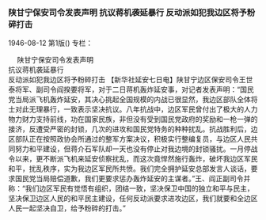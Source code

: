 ### 陕甘宁保安司令发表声明  抗议蒋机袭延暴行  反动派如犯我边区将予粉碎打击

1946-08-12
第1版()
专栏：

　  陕甘宁保安司令发表声明            
    抗议蒋机袭延暴行       
    反动派如犯我边区将予粉碎打击
    【新华社延安七日电】陕甘宁边区保安司令王世泰将军、副司令阎揆要将军，对于二日蒋机轰炸延安事，对记者发表声明：“国民党当局派飞机轰炸延安，其决心挑起全国规模的内战已很显然，我边区部队全体将士对此无理暴行，一致表示坚决抗议。八年抗战中，边区军民曾付出了极大的人力物力财力支持前线，功在国家民族，非但没有受到国民党政府的奖励和一枪一弹的接济，反遭受严密的封锁，几次的进攻和国民党特务的种种扰乱。抗战胜利后，边区部队正在按照政协会所通过的整军方案决议，积极实行整编复员，与边区人民共同努力和平建设，但蒋介石军队却一天也没有停止对我边境的封锁骚扰。一月停战令以来，更不断派飞机来延安侦察扰乱，而这次竟悍然施行轰炸，破坏我边区军民和平，扰乱秩序，实为我边区军民所共愤。我们完全拥护延安总部发言人谈话，要求国民党当局赔偿道歉，我们更要求惩办轰炸延安的主谋者。”王、阎正副司令并称：“我们边区军民有觉悟有组织，团结一致，坚决保卫中国的独立和平与民主，坚决保卫边区人民的和平民主建设，任何反动派要求进攻边区，我们就要和全边区人民一起坚决自卫，给予粉碎的打击。”
